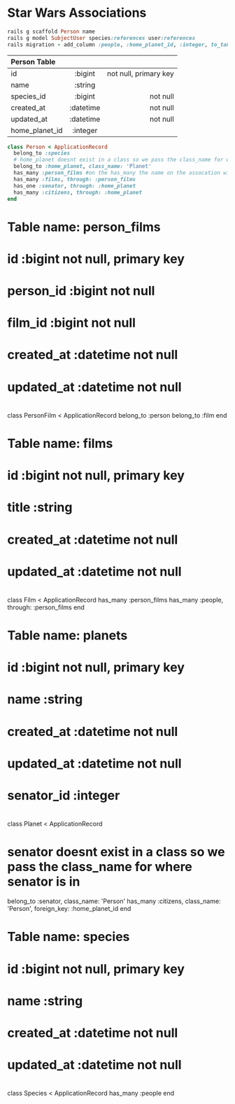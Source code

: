 # Star Wars Associations

```ruby
rails g scaffold Person name
rails g model SubjectUser species:references user:references
rails migration - add_column :people, :home_planet_id, :integer, to_table: { foreign_key: :planets }
```
| Person Table |    |  |
|:-----|:--------:|------:|
| id             | :bigint      | not null, primary key |
| name           | :string      | |
| species_id     | :bigint      | not null |
| created_at     | :datetime    | not null |
| updated_at     | :datetime    | not null |
| home_planet_id | :integer     | |

```ruby
class Person < ApplicationRecord
  belong_to :species
  # home_planet doesnt exist in a class so we pass the class_name for where home_planet is in
  belong_to :home_planet, class_name: 'Planet'
  has_many :person_films #on the has_many the name on the assocation will be plural
  has_many :films, through: :person_films
  has_one :senator, through: :home_planet
  has_many :citizens, through: :home_planet
end
```
# Table name: person_films
#
#  id         :bigint           not null, primary key
#  person_id  :bigint           not null
#  film_id    :bigint           not null
#  created_at :datetime         not null
#  updated_at :datetime         not null
#
class PersonFilm < ApplicationRecord
  belong_to :person
  belong_to :film
end

# Table name: films
#
#  id         :bigint           not null, primary key
#  title      :string
#  created_at :datetime         not null
#  updated_at :datetime         not null
#
class Film < ApplicationRecord
  has_many :person_films
  has_many :people, through: :person_films
end

# Table name: planets
#
#  id         :bigint           not null, primary key
#  name       :string
#  created_at :datetime         not null
#  updated_at :datetime         not null
#  senator_id :integer
#
class Planet < ApplicationRecord
  # senator doesnt exist in a class so we pass the class_name for where senator is in
  belong_to :senator, class_name: 'Person'
  has_many :citizens, class_name: 'Person', foreign_key: :home_planet_id
end

# Table name: species
#
#  id         :bigint           not null, primary key
#  name       :string
#  created_at :datetime         not null
#  updated_at :datetime         not null
#
class Species < ApplicationRecord
  has_many :people
end
